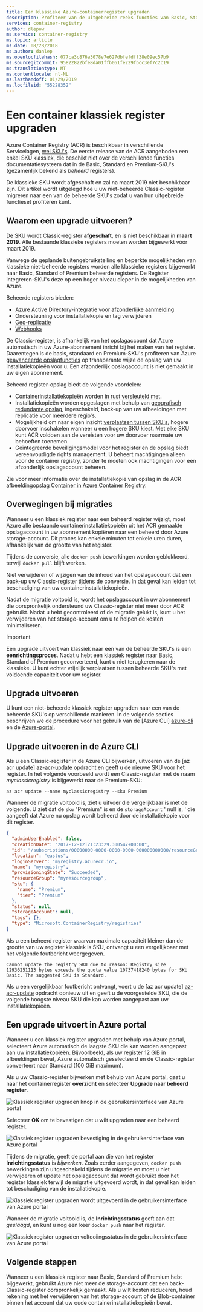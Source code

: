```yaml
---
title: Een klassieke Azure-containerregister upgraden
description: Profiteer van de uitgebreide reeks functies van Basic, Standard en Premium-containerregisters beheerd door uw niet-beheerde klassiek containerregister upgraden.
services: container-registry
author: dlepow
ms.service: container-registry
ms.topic: article
ms.date: 08/28/2018
ms.author: danlep
ms.openlocfilehash: 077ca3c876a3078e7e627dbfefdff38e09ec57b9
ms.sourcegitcommit: 95822822bfe8da01ffb061fe229fbcc3ef7c2c19
ms.translationtype: MT
ms.contentlocale: nl-NL
ms.lasthandoff: 01/29/2019
ms.locfileid: "55228352"
---
```

# <a name="upgrade-a-classic-container-registry"></a>Een container klassiek register upgraden

Azure Container Registry (ACR) is beschikbaar in verschillende Servicelagen, [wel SKU's](container-registry-skus.md). De eerste release van de ACR aangeboden een enkel SKU klassiek, die beschikt niet over de verschillende functies documentatiesysteem dat in de Basic, Standard en Premium-SKU's (gezamenlijk bekend als *beheerd* registers).

De klassieke SKU wordt afgeschaft en zal na maart 2019 niet beschikbaar zijn. Dit artikel wordt uitgelegd hoe u uw niet-beheerde Classic-register migreren naar een van de beheerde SKU's zodat u van hun uitgebreide functieset profiteren kunt.

## <a name="why-upgrade"></a>Waarom een upgrade uitvoeren?

De SKU wordt Classic-register **afgeschaft**, en is niet beschikbaar in **maart 2019**. Alle bestaande klassieke registers moeten worden bijgewerkt vóór maart 2019.

Vanwege de geplande buitengebruikstelling en beperkte mogelijkheden van klassieke niet-beheerde registers worden alle klassieke registers bijgewerkt naar Basic, Standard of Premium beheerde registers. De Register integreren-SKU's deze op een hoger niveau dieper in de mogelijkheden van Azure.

Beheerde registers bieden:

* Azure Active Directory-integratie voor [afzonderlijke aanmelding](container-registry-authentication.md#individual-login-with-azure-ad)
* Ondersteuning voor installatiekopie en tag verwijderen
* [Geo-replicatie](container-registry-geo-replication.md)
* [Webhooks](container-registry-webhook.md)

De Classic-register, is afhankelijk van het opslagaccount dat Azure automatisch in uw Azure-abonnement inricht bij het maken van het register. Daarentegen is de basis, standaard en Premium-SKU's profiteren van Azure [geavanceerde opslagfuncties](container-registry-storage.md) op transparante wijze de opslag van uw installatiekopieën voor u. Een afzonderlijk opslagaccount is niet gemaakt in uw eigen abonnement.

Beheerd register-opslag biedt de volgende voordelen:

* Containerinstallatiekopieën worden [in rust versleuteld met](container-registry-storage.md#encryption-at-rest).
* Installatiekopieën worden opgeslagen met behulp van [geografisch redundante opslag](container-registry-storage.md#geo-redundant-storage), ingeschakeld, back-up van uw afbeeldingen met replicatie voor meerdere regio's.
* Mogelijkheid om naar eigen inzicht [verplaatsen tussen SKU's](container-registry-skus.md#changing-skus), hogere doorvoer inschakelen wanneer u een hogere SKU kiest. Met elke SKU kunt ACR voldoen aan de vereisten voor uw doorvoer naarmate uw behoeften toenemen.
* Geïntegreerde beveiligingsmodel voor het register en de opslag biedt vereenvoudigde rights management. U beheert machtigingen alleen voor de container registry, zonder te moeten ook machtigingen voor een afzonderlijk opslagaccount beheren.

Zie voor meer informatie over de installatiekopie van opslag in de ACR [afbeeldingopslag Container in Azure Container Registry](container-registry-storage.md).

## <a name="migration-considerations"></a>Overwegingen bij migraties

Wanneer u een klassiek register naar een beheerd register wijzigt, moet Azure alle bestaande containerinstallatiekopieën uit het ACR gemaakte opslagaccount in uw abonnement kopiëren naar een beheerd door Azure storage-account. Dit proces kan enkele minuten tot enkele uren duren, afhankelijk van de grootte van het register.

Tijdens de conversie, alle `docker push` bewerkingen worden geblokkeerd, terwijl `docker pull` blijft werken.

Niet verwijderen of wijzigen van de inhoud van het opslagaccount dat een back-up uw Classic-register tijdens de conversie. In dat geval kan leiden tot beschadiging van uw containerinstallatiekopieën.

Nadat de migratie voltooid is, wordt het opslagaccount in uw abonnement die oorspronkelijk ondersteund uw Classic-register niet meer door ACR gebruikt. Nadat u hebt gecontroleerd of de migratie gelukt is, kunt u het verwijderen van het storage-account om u te helpen de kosten minimaliseren.

>[!IMPORTANT]
> Een upgrade uitvoert van klassiek naar een van de beheerde SKU's is een **eenrichtingsproces**. Nadat u hebt een klassiek register naar Basic, Standard of Premium geconverteerd, kunt u niet terugkeren naar de klassieke. U kunt echter vrijelijk verplaatsen tussen beheerde SKU's met voldoende capaciteit voor uw register.

## <a name="how-to-upgrade"></a>Upgrade uitvoeren

U kunt een niet-beheerde klassiek register upgraden naar een van de beheerde SKU's op verschillende manieren. In de volgende secties beschrijven we de procedure voor het gebruik van de [Azure CLI] [ azure-cli] en de [Azure-portal][azure-portal].

## <a name="upgrade-in-azure-cli"></a>Upgrade uitvoeren in de Azure CLI

Als u een Classic-register in de Azure CLI bijwerken, uitvoeren van de [az acr update] [ az-acr-update] opdracht en geeft u de nieuwe SKU voor het register. In het volgende voorbeeld wordt een Classic-register met de naam *myclassicregistry* is bijgewerkt naar de Premium-SKU:

```azurecli-interactive
az acr update --name myclassicregistry --sku Premium
```

Wanneer de migratie voltooid is, ziet u uitvoer die vergelijkbaar is met de volgende. U ziet dat de `sku` "Premium" is en de `storageAccount` ' null is, ' die aangeeft dat Azure nu opslag wordt beheerd door de installatiekopie voor dit register.

```JSON
{
  "adminUserEnabled": false,
  "creationDate": "2017-12-12T21:23:29.300547+00:00",
  "id": "/subscriptions/00000000-0000-0000-0000-000000000000/resourceGroups/myresourcegroup/providers/Microsoft.ContainerRegistry/registries/myregistry",
  "location": "eastus",
  "loginServer": "myregistry.azurecr.io",
  "name": "myregistry",
  "provisioningState": "Succeeded",
  "resourceGroup": "myresourcegroup",
  "sku": {
    "name": "Premium",
    "tier": "Premium"
  },
  "status": null,
  "storageAccount": null,
  "tags": {},
  "type": "Microsoft.ContainerRegistry/registries"
}
```

Als u een beheerd register waarvan maximale capaciteit kleiner dan de grootte van uw register klassiek is SKU, ontvangt u een vergelijkbaar met het volgende foutbericht weergegeven.

`Cannot update the registry SKU due to reason: Registry size 12936251113 bytes exceeds the quota value 10737418240 bytes for SKU Basic. The suggested SKU is Standard.`

Als u een vergelijkbaar foutbericht ontvangt, voert u de [az acr update] [ az-acr-update] opdracht opnieuw uit en geeft u de voorgestelde SKU, die de volgende hoogste niveau SKU die kan worden aangepast aan uw installatiekopieën.

## <a name="upgrade-in-azure-portal"></a>Een upgrade uitvoert in Azure portal

Wanneer u een klassiek register upgraden met behulp van Azure portal, selecteert Azure automatisch de laagste SKU die kan worden aangepast aan uw installatiekopieën. Bijvoorbeeld, als uw register 12 GiB in afbeeldingen bevat, Azure automatisch geselecteerd en de Classic-register converteert naar Standard (100 GiB maximum).

Als u uw Classic-register bijwerken met behulp van Azure portal, gaat u naar het containerregister **overzicht** en selecteer **Upgrade naar beheerd register**.

![Klassiek register upgraden knop in de gebruikersinterface van Azure portal][update-classic-01-upgrade]

Selecteer **OK** om te bevestigen dat u wilt upgraden naar een beheerd register.

![Klassiek register upgraden bevestiging in de gebruikersinterface van Azure portal][update-classic-02-confirm]

Tijdens de migratie, geeft de portal aan die van het register **Inrichtingsstatus** is *bijwerken*. Zoals eerder aangegeven, `docker push` bewerkingen zijn uitgeschakeld tijdens de migratie en moet u niet verwijderen of update het opslagaccount dat wordt gebruikt door het register klassiek terwijl de migratie uitgevoerd wordt, in dat geval kan leiden tot beschadiging van de installatiekopie.

![Klassiek register upgraden wordt uitgevoerd in de gebruikersinterface van Azure portal][update-classic-03-updating]

Wanneer de migratie voltooid is, de **Inrichtingsstatus** geeft aan dat *geslaagd*, en kunt u nog een keer `docker push` naar het register.

![Klassiek register upgraden voltooiingsstatus in de gebruikersinterface van Azure portal][update-classic-04-updated]

## <a name="next-steps"></a>Volgende stappen

Wanneer u een klassiek register naar Basic, Standard of Premium hebt bijgewerkt, gebruikt Azure niet meer de storage-account dat een back-Classic-register oorspronkelijk gemaakt. Als u wilt kosten reduceren, houd rekening met het verwijderen van het storage-account of de Blob-container binnen het account dat uw oude containerinstallatiekopieën bevat.

<!-- IMAGES -->
[update-classic-01-upgrade]: ./media/container-registry-upgrade/update-classic-01-upgrade.png
[update-classic-02-confirm]: ./media/container-registry-upgrade/update-classic-02-confirm.png
[update-classic-03-updating]: ./media/container-registry-upgrade/update-classic-03-updating.png
[update-classic-04-updated]: ./media/container-registry-upgrade/update-classic-04-updated.png

<!-- LINKS - internal -->
[az-acr-update]: /cli/azure/acr#az-acr-update
[azure-cli]: /cli/azure/install-azure-cli
[azure-portal]: https://portal.azure.com